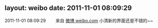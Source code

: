 layout: weibo
date: 2011-11-01 08:09:29
---
<meta name="referrer" content="no-referrer" />

2011-11-01 08:09:29  &nbsp;&nbsp;&nbsp;&nbsp;&nbsp;&nbsp; 来自 <a href="http://weibo.com/" rel="nofollow">微博 weibo.com</a>
小清新的界面还是不错的~~ ​​​
